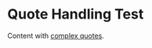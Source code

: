 # Quote Handling Test

Content with [complex quotes][quote-test].

[quote-test]: https://example.com "Title with 'single' and \"double\" quotes"
[simple]: https://simple.com 'Simple title'
[parentheses]: https://example.com (Title with parens and "quotes")
[mixed]: https://mixed.com "Title with both ' and \" quotes"
